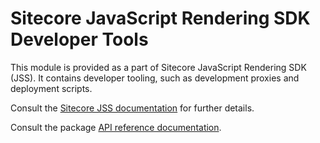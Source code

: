 # Sitecore JavaScript Rendering SDK Developer Tools

This module is provided as a part of Sitecore JavaScript Rendering SDK (JSS). It contains developer tooling, such as development proxies and deployment scripts.

Consult the [Sitecore JSS documentation](https://doc.sitecore.com/xp/en/developers/hd/200/sitecore-headless-development/sitecore-javascript-rendering-sdks--jss-.html) for further details.

Consult the package [API reference documentation](/ref-docs/sitecore-jss-dev-tools/).
